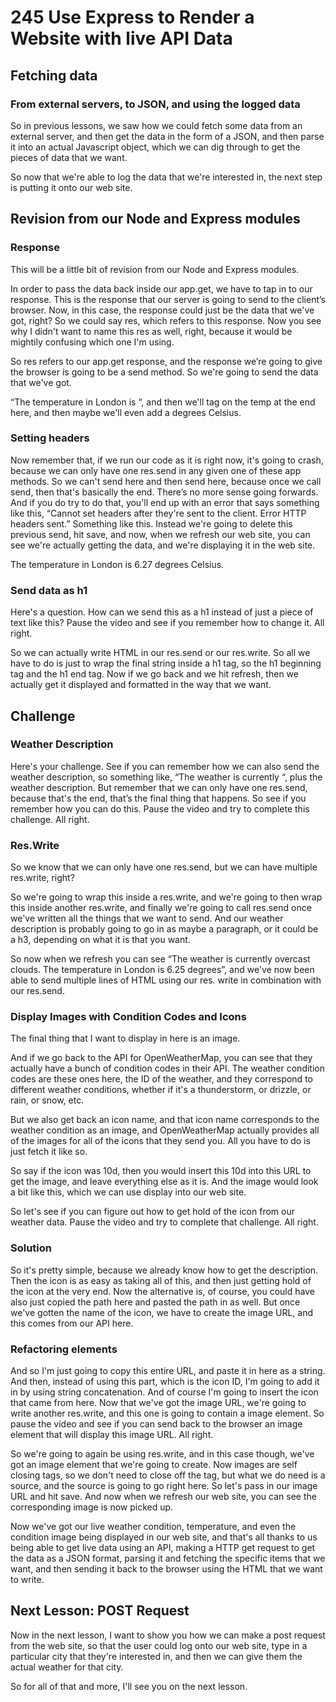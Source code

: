 # 245 Use Express to Render a Website with live API Data

## Fetching data 

### From external servers, to JSON, and using the logged data

So in previous lessons, we saw how we could fetch some data from an external server, and then get the data in the form of a JSON, and then parse it into an actual Javascript object, which we can dig through to get the pieces of data that we want.

So now that we're able to log the data that we're interested in, the next step is putting it onto our web site.

## Revision from our Node and Express modules

### Response

This will be a little bit of revision from our Node and Express modules.

In order to pass the data back inside our app.get, we have to tap in to our response.  This is the response that our server is going to send to the client’s browser.  Now, in this case, the response could just be the data that we've got, right?  So we could say res, which refers to this response.  Now you see why I didn't want to name this res as well, right, because it would be mightily confusing which one I'm using.

So res refers to our app.get response, and the response we’re going to give the browser is going to be a send method.  So we're going to send the data that we've got.

“The temperature in London is “, and then we'll tag on the temp at the end here, and then maybe we'll even add a degrees Celsius.

### Setting headers

Now remember that, if we run our code as it is right now, it's going to crash, because we can only have one res.send in any given one of these app methods.  So we can't send here and then send here, because once we call send, then that's basically the end. There’s no more sense going forwards.  And if you do try to do that, you'll end up with an error that says something like this, “Cannot set headers after they're sent to the client. Error HTTP headers sent.” Something like this.  Instead we're going to delete this previous send, hit save, and now, when we refresh our web site, you can see we're actually getting the data, and we're displaying it in the web site.

The temperature in London is 6.27 degrees Celsius.

### Send data as h1

Here's a question. How can we send this as a h1 instead of just a piece of text like this?  Pause the video and see if you remember how to change it.  All right.

So we can actually write HTML in our res.send or our res.write.  So all we have to do is just to wrap the final string inside a h1 tag, so the h1 beginning tag and the h1 end tag.  Now if we go back and we hit refresh, then we actually get it displayed and formatted in the way that we want.

## Challenge

### Weather Description

Here's your challenge.  See if you can remember how we can also send the weather description, so something like,  “The weather is currently “, plus the weather description.  But remember that we can only have one res.send, because that's the end, that’s the final thing that happens.  So see if you remember how you can do this. Pause the video and try to complete this challenge.  All right.

### Res.Write

So we know that we can only have one res.send, but we can have multiple res.write, right?

So we're going to wrap this inside a res.write, and we're going to then wrap this inside another res.write, and finally we're going to call res.send once we've written all the things that we want to send.  And our weather description is probably going to go in as maybe a paragraph, or it could be a h3, depending on what it is that you want.

So now when we refresh you can see “The weather is currently overcast clouds. The temperature in London is 6.25 degrees”, and we've now been able to send multiple lines of HTML using our res.  write in combination with our res.send.

### Display Images with Condition Codes and Icons

The final thing that I want to display in here is an image.

And if we go back to the API for OpenWeatherMap, you can see that they actually have a bunch of condition codes in their API. The weather condition codes are these ones here, the ID of the weather, and they correspond to different weather conditions, whether if it's a thunderstorm, or drizzle, or rain, or snow, etc.

But we also get back an icon name, and that icon name corresponds to the weather condition as an image, and OpenWeatherMap actually provides all of the images for all of the icons that they send you.  All you have to do is just fetch it like so.

So say if the icon was 10d, then you would insert this 10d into this URL to get the image, and leave everything else as it is. And the image would look a bit like this, which we can use display into our web site.

So let's see if you can figure out how to get hold of the icon from our weather data.  Pause the video and try to complete that challenge.  All right.

### Solution

So it's pretty simple, because we already know how to get the description. Then the icon is as easy as taking all of this, and then just getting hold of the icon at the very end.  Now the alternative is, of course, you could have also just copied the path here and pasted the path in as well.  But once we've gotten the name of the icon, we have to create the image URL, and this comes from our API here.

### Refactoring elements

And so I'm just going to copy this entire URL, and paste it in here as a string. And then, instead of using this part, which is the icon ID, I'm going to add it in by using string concatenation.  And of course I'm going to insert the icon that came from here.  Now that we've got the image URL, we're going to write another res.write, and this one is going to contain a image element.  So pause the video and see if you can send back to the browser an image element that will display this image URL.  All right.

So we're going to again be using res.write, and in this case though, we've got an image element that we're going to create. Now images are self closing tags, so we don't need to close off the tag, but what we do need is a source, and the source is going to go right here.  So let's pass in our image URL and hit save.  And now when we refresh our web site, you can see the corresponding image is now picked up.

Now we've got our live weather condition, temperature, and even the condition image being displayed in our web site, and that's all thanks to us being able to get live data using an API, making a HTTP get request to get the data as a JSON format, parsing it and fetching the specific items that we want, and then sending it back to the browser using the HTML that we want to write.

## Next Lesson: POST Request

Now in the next lesson, I want to show you how we can make a post request from the web site, so that the user could log onto our web site, type in a particular city that they're interested in, and then we can give them the actual weather for that city.

So for all of that and more, I'll see you on the next lesson.
